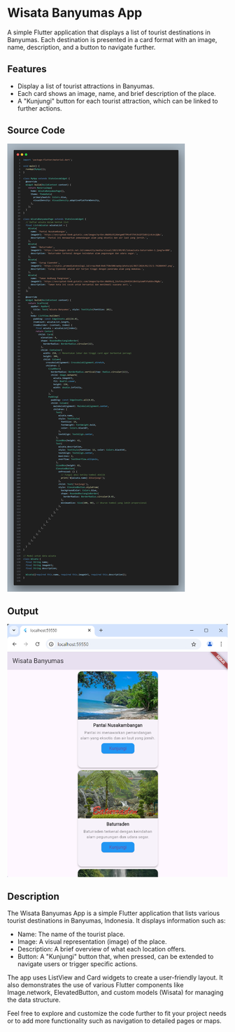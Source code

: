 # Wisata Banyumas App
A simple Flutter application that displays a list of tourist destinations in Banyumas. Each destination is presented in a card format with an image, name, description, and a button to navigate further.

## Features
- Display a list of tourist attractions in Banyumas.
- Each card shows an image, name, and brief description of the place.
- A "Kunjungi" button for each tourist attraction, which can be linked to further actions.

## Source Code

![alt text](code.png)

## Output

![alt text](<Screenshot 2024-10-11 154635.png>)

## Description
The Wisata Banyumas App is a simple Flutter application that lists various tourist destinations in Banyumas, Indonesia. It displays information such as:

- Name: The name of the tourist place.
- Image: A visual representation (image) of the place.
- Description: A brief overview of what each location offers.
- Button: A "Kunjungi" button that, when pressed, can be extended to navigate users or trigger specific actions.

The app uses ListView and Card widgets to create a user-friendly layout. It also demonstrates the use of various Flutter components like Image.network, ElevatedButton, and custom models (Wisata) for managing the data structure.

Feel free to explore and customize the code further to fit your project needs or to add more functionality such as navigation to detailed pages or maps.
